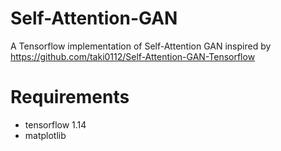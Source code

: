 # Self-Attention-GAN
A Tensorflow implementation of Self-Attention GAN inspired by https://github.com/taki0112/Self-Attention-GAN-Tensorflow

# Requirements
* tensorflow 1.14
* matplotlib

